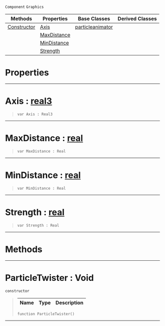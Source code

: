  `Component` `Graphics`



|Methods|Properties|Base Classes|Derived Classes|
|---|---|---|---|
|[ Constructor](https://plasmaengine.github.io/PlasmaDocs/Plasma1/C++/code_reference/class_reference/particletwister.markdown#particletwister-void)|[ Axis](https://plasmaengine.github.io/PlasmaDocs/Plasma1/C++/code_reference/class_reference/particletwister.markdown#axis-plasma-engine-documen)|[particleanimator](https://plasmaengine.github.io/PlasmaDocs/Plasma1/C++/code_reference/class_reference/particleanimator.markdown)| |
| |[ MaxDistance](https://plasmaengine.github.io/PlasmaDocs/Plasma1/C++/code_reference/class_reference/particletwister.markdown#maxdistance-plasma-engine)| | |
| |[ MinDistance](https://plasmaengine.github.io/PlasmaDocs/Plasma1/C++/code_reference/class_reference/particletwister.markdown#mindistance-plasma-engine)| | |
| |[ Strength](https://plasmaengine.github.io/PlasmaDocs/Plasma1/C++/code_reference/class_reference/particletwister.markdown#strength-plasma-engine-doc)| | |


 #  Properties


---  
 #  Axis : [real3](https://plasmaengine.github.io/PlasmaDocs/Plasma1/C++/code_reference/lightning_base_types/real3.markdown)

> 
> ``` lang=cpp, name=Lightning
> var Axis : Real3


---  
 #  MaxDistance : [real](https://plasmaengine.github.io/PlasmaDocs/Plasma1/C++/code_reference/lightning_base_types/real.markdown)

> 
> ``` lang=cpp, name=Lightning
> var MaxDistance : Real


---  
 #  MinDistance : [real](https://plasmaengine.github.io/PlasmaDocs/Plasma1/C++/code_reference/lightning_base_types/real.markdown)

> 
> ``` lang=cpp, name=Lightning
> var MinDistance : Real


---  
 #  Strength : [real](https://plasmaengine.github.io/PlasmaDocs/Plasma1/C++/code_reference/lightning_base_types/real.markdown)

> 
> ``` lang=cpp, name=Lightning
> var Strength : Real


---  
 #  Methods


---  
 #  ParticleTwister : Void

 `constructor`

> 
> |Name|Type|Description|
> |---|---|---|
> ``` lang=cpp, name=Lightning
> function ParticleTwister()
> ``` 


---  
 

 